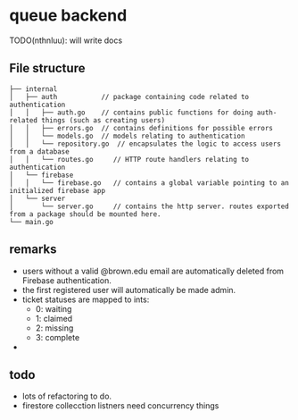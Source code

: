 # queue backend
TODO(nthnluu): will write docs


## File structure
```
├── internal
│   ├── auth           // package containing code related to authentication
│   │   ├── auth.go    // contains public functions for doing auth-related things (such as creating users)
│   │   ├── errors.go  // contains definitions for possible errors
│   │   └── models.go  // models relating to authentication
│   │   └── repository.go  // encapsulates the logic to access users from a database
│   │   └── routes.go     // HTTP route handlers relating to authentication
│   └── firebase
│   │   └── firebase.go   // contains a global variable pointing to an initialized firebase app
│   └── server
│       └── server.go     // contains the http server. routes exported from a package should be mounted here.
└── main.go
```

## remarks
- users without a valid @brown.edu email are automatically deleted from Firebase authentication.
- the first registered user will automatically be made admin.
- ticket statuses are mapped to ints:
  - 0: waiting
  - 1: claimed
  - 2: missing
  - 3: complete
- 
## todo
- lots of refactoring to do.
- firestore collecction listners need concurrency things